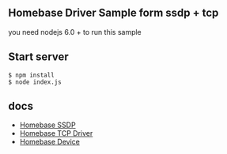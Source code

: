 ## Homebase Driver Sample form ssdp + tcp

you need nodejs 6.0 + to run this sample

## Start server

```
$ npm install
$ node index.js
```

## docs

- [Homebase SSDP](https://rokid.github.io/rokid-homebase-docs/connect/ssdp-auto-discovery.html)
- [Homebase TCP Driver](https://rokid.github.io/rokid-homebase-docs/connect/json-rpc-over-tcp.html)
- [Homebase Device](https://rokid.github.io/rokid-homebase-docs/device/device.html)
